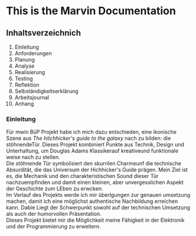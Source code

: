 # This is the Marvin Documentation
## Inhaltsverzeichnich
1. Einleitung
2. Anforderungen
3. Planung
4. Analyse
5. Realisierung
6. Testing
7. Reflektion
8. Selbständigkeitserklärung
9. Arbeitsjournal
10. Anhang

### Einleitung
Für mwin BüP Projekt habe ich mich dazu entschieden, eine ikonische Szene aus *The hitchhicker's guide to the galaxy* nach zu bilden: die stöhnendeTür. Dieses Projekt kombiniert Punkte aus Technik, Design und Unterhaltung, um Douglas Adams Klassikerauf kreativeund funktionale weise nach zu stellen.  
Die stöhnende Tür symbolisiert den skurrilen Charmeunf die technische Absurdität, die das Universum der Hichhicker's Guide prägen. Mein Ziel ist es, die Mechanik und den charakteristischen Sound dieser Tür nachzuempfinden und damit einen kleinen, aber unvergesslichen Aspekt der Geschichte zum LEben zu erwcken.  
Im Verlauf des Projekts werde ich mir überlgungen zur genauen umsetzung machen, damit ich eine möglichst authentische Nachbildung erreichen kann. Dabie Liegt der Schwerpunkt sowohl auf der technischen Umsetzung als auch der humorvollen Präsentation.  
Dieses Projekt bietet mir die Möglichkeit meine Fähigkeit in der Elektronik und der Programmierung zu erweitern.  
